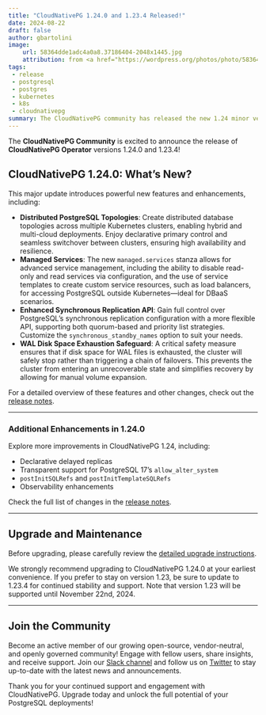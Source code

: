 ```yaml
---
title: "CloudNativePG 1.24.0 and 1.23.4 Released!"
date: 2024-08-22
draft: false
author: gbartolini
image:
    url: 58364dde1adc4a0a8.37186404-2048x1445.jpg
    attribution: from <a href="https://wordpress.org/photos/photo/58364dde1a/">Saurabh</a>
tags:
 - release
 - postgresql
 - postgres
 - kubernetes
 - k8s
 - cloudnativepg
summary: The CloudNativePG community has released the new 1.24 minor version and a new update for the supported 1.23 version of the CloudNativePG operator.
---
```



The **CloudNativePG Community** is excited to announce the release of
**CloudNativePG Operator** versions 1.24.0 and 1.23.4!

## CloudNativePG 1.24.0: What’s New?

This major update introduces powerful new features and enhancements, including:

- **Distributed PostgreSQL Topologies**: Create distributed database topologies
  across multiple Kubernetes clusters, enabling hybrid and multi-cloud
  deployments. Enjoy declarative primary control and seamless switchover between
  clusters, ensuring high availability and resilience.
- **Managed Services**: The new `managed.services` stanza allows for advanced
  service management, including the ability to disable read-only and read
  services via configuration, and the use of service templates to create custom
  service resources, such as load balancers, for accessing PostgreSQL outside
  Kubernetes—ideal for DBaaS scenarios.
- **Enhanced Synchronous Replication API**: Gain full control over PostgreSQL’s
  synchronous replication configuration with a more flexible API, supporting
  both quorum-based and priority list strategies. Customize the
  `synchronous_standby_names` option to suit your needs.
- **WAL Disk Space Exhaustion Safeguard**: A critical safety measure ensures
  that if disk space for WAL files is exhausted, the cluster will safely stop
  rather than triggering a chain of failovers. This prevents the cluster from
  entering an unrecoverable state and simplifies recovery by allowing for manual
  volume expansion.

For a detailed overview of these features and other changes, check out the
[release notes](https://cloudnative-pg.io/documentation/1.24/release_notes/v1.24/).

---

### Additional Enhancements in 1.24.0

Explore more improvements in CloudNativePG 1.24, including:

- Declarative delayed replicas
- Transparent support for PostgreSQL 17’s `allow_alter_system`
- `postInitSQLRefs` and `postInitTemplateSQLRefs`
- Observability enhancements

Check the full list of changes in the
[release notes](https://cloudnative-pg.io/documentation/1.24/release_notes/v1.24/).

---

## Upgrade and Maintenance

Before upgrading, please carefully review the
[detailed upgrade instructions](https://cloudnative-pg.io/documentation/1.24/installation_upgrade/#upgrading-to-1240-or-1234).

We strongly recommend upgrading to CloudNativePG 1.24.0 at your earliest
convenience. If you prefer to stay on version 1.23, be sure to update to 1.23.4
for continued stability and support. Note that version 1.23 will be supported
until November 22nd, 2024.

---

## Join the Community

Become an active member of our growing open-source, vendor-neutral, and openly
governed community! Engage with fellow users, share insights, and receive
support. Join our [Slack channel](https://join.slack.com/t/cloudnativepg/shared_invite/zt-2vedd06pe-vMZf4wJ3l_H_hB3YCZ947A)
and follow us on [Twitter](https://twitter.com/CloudNativePg) to stay
up-to-date with the latest news and announcements.

Thank you for your continued support and engagement with CloudNativePG. Upgrade
today and unlock the full potential of your PostgreSQL deployments!

<!--
## About CloudNativePG

[CloudNativePG](https://cloudnative-pg.io) stands as a groundbreaking
open-source Kubernetes Operator designed explicitly for PostgreSQL workloads.
Seamlessly orchestrating the entire life cycle of a PostgreSQL cluster,
CloudNativePG takes charge from bootstrapping and configuration to ensuring
high availability, connection routing, and comprehensive backup and disaster
recovery mechanisms.
Leveraging PostgreSQL's native streaming replication, CloudNativePG efficiently
distributes data across pods, nodes, and zones, utilizing standard Kubernetes
patterns. This enables seamless scaling of replicas in a Kubernetes-native
manner, with the operator autonomously and safely reconfiguring replication as
needed.
Originally conceived and supported by [EDB](https://www.enterprisedb.com/),
CloudNativePG represents a paradigm shift in managing PostgreSQL workloads
within Kubernetes environments.

-->
<!--
Tweet
🚀 Exciting news! CloudNativePG 1.24.0 is here! New features include distributed PostgreSQL topologies, managed services, enhanced API for synchronous replication, and WAL disk space safeguards.

LINK

#CloudNativePG #PostgreSQL #Kubernetes #OpenSource

--->
<!--
LinkedIn
🚀 **Exciting News! CloudNativePG 1.24.0 and 1.23.4 Released!** 🚀

The CloudNativePG Community is thrilled to announce the release of CloudNativePG 1.24.0! This release introduces powerful new features, including:

🔹 **Distributed PostgreSQL Topologies** for hybrid and multi-cloud deployments
🔹 **Managed Services** for custom service resources and DBaaS
🔹 **Enhanced API for Synchronous Replication**
🔹 **WAL Disk Space Exhaustion Safeguards**

LINK

Join our vibrant community, share your insights, and stay updated on the latest developments by following us and joining our Slack channel.

#CloudNativePG #PostgreSQL #Kubernetes #OpenSource #ReleaseCandidate
-->
